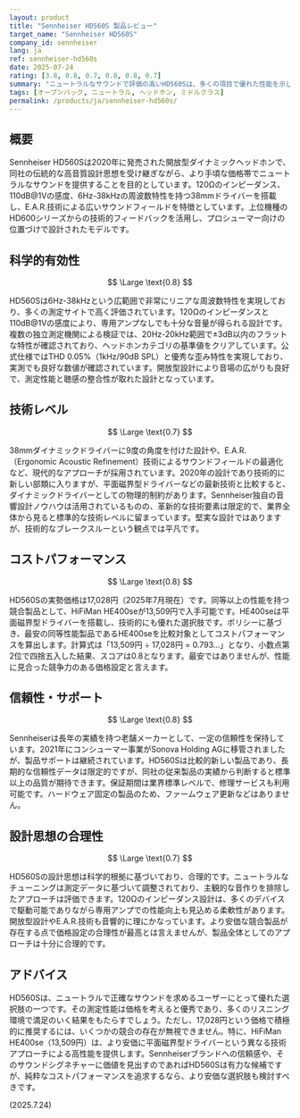 ```yaml
---
layout: product
title: "Sennheiser HD560S 製品レビュー"
target_name: "Sennheiser HD560S"
company_id: sennheiser
lang: ja
ref: sennheiser-hd560s
date: 2025-07-24
rating: [3.8, 0.8, 0.7, 0.8, 0.8, 0.7]
summary: "ニュートラルなサウンドで評価の高いHD560Sは、多くの項目で優れた性能を示します。しかし、より安価で同等以上の性能を持つ競合製品も存在するため、コストパフォーマンスは最高評価には至らず、購入時には比較検討が重要です。"
tags: [オープンバック, ニュートラル, ヘッドホン, ミドルクラス]
permalink: /products/ja/sennheiser-hd560s/
---
```

## 概要

Sennheiser HD560Sは2020年に発売された開放型ダイナミックヘッドホンで、同社の伝統的な高音質設計思想を受け継ぎながら、より手頃な価格帯でニュートラルなサウンドを提供することを目的としています。120Ωのインピーダンス、110dB@1Vの感度、6Hz-38kHzの周波数特性を持つ38mmドライバーを搭載し、E.A.R.技術による広いサウンドフィールドを特徴としています。上位機種のHD600シリーズからの技術的フィードバックを活用し、プロシューマー向けの位置づけで設計されたモデルです。

## 科学的有効性

$$ \Large \text{0.8} $$

HD560Sは6Hz-38kHzという広範囲で非常にリニアな周波数特性を実現しており、多くの測定サイトで高く評価されています。120Ωのインピーダンスと110dB@1Vの感度により、専用アンプなしでも十分な音量が得られる設計です。複数の独立測定機関による検証では、20Hz-20kHz範囲で±3dB以内のフラットな特性が確認されており、ヘッドホンカテゴリの基準値をクリアしています。公式仕様ではTHD 0.05%（1kHz/90dB SPL）と優秀な歪み特性を実現しており、実測でも良好な数値が確認されています。開放型設計により音場の広がりも良好で、測定性能と聴感の整合性が取れた設計となっています。

## 技術レベル

$$ \Large \text{0.7} $$

38mmダイナミックドライバーに9度の角度を付けた設計や、E.A.R.（Ergonomic Acoustic Refinement）技術によるサウンドフィールドの最適化など、現代的なアプローチが採用されています。2020年の設計であり技術的に新しい部類に入りますが、平面磁界型ドライバーなどの最新技術と比較すると、ダイナミックドライバーとしての物理的制約があります。Sennheiser独自の音響設計ノウハウは活用されているものの、革新的な技術要素は限定的で、業界全体から見ると標準的な技術レベルに留まっています。堅実な設計ではありますが、技術的なブレークスルーという観点では平凡です。

## コストパフォーマンス

$$ \Large \text{0.8} $$

HD560Sの実勢価格は17,028円（2025年7月現在）です。同等以上の性能を持つ競合製品として、HiFiMan HE400seが13,509円で入手可能です。HE400seは平面磁界型ドライバーを搭載し、技術的にも優れた選択肢です。ポリシーに基づき、最安の同等性能製品であるHE400seを比較対象としてコストパフォーマンスを算出します。計算式は「13,509円 ÷ 17,028円 = 0.793...」となり、小数点第2位で四捨五入した結果、スコアは0.8となります。最安ではありませんが、性能に見合った競争力のある価格設定と言えます。

## 信頼性・サポート

$$ \Large \text{0.8} $$

Sennheiserは長年の実績を持つ老舗メーカーとして、一定の信頼性を保持しています。2021年にコンシューマー事業がSonova Holding AGに移管されましたが、製品サポートは継続されています。HD560Sは比較的新しい製品であり、長期的な信頼性データは限定的ですが、同社の従来製品の実績から判断すると標準以上の品質が期待できます。保証期間は業界標準レベルで、修理サービスも利用可能です。ハードウェア固定の製品のため、ファームウェア更新などはありません。

## 設計思想の合理性

$$ \Large \text{0.7} $$

HD560Sの設計思想は科学的根拠に基づいており、合理的です。ニュートラルなチューニングは測定データに基づいて調整されており、主観的な音作りを排除したアプローチは評価できます。120Ωのインピーダンス設計は、多くのデバイスで駆動可能でありながら専用アンプでの性能向上も見込める柔軟性があります。開放型設計やE.A.R.技術も音響的に理にかなっています。より安価な競合製品が存在する点で価格設定の合理性が最高とは言えませんが、製品全体としてのアプローチは十分に合理的です。

## アドバイス

HD560Sは、ニュートラルで正確なサウンドを求めるユーザーにとって優れた選択肢の一つです。その測定性能は価格を考えると優秀であり、多くのリスニング環境で満足のいく結果をもたらすでしょう。ただし、17,028円という価格で積極的に推奨するには、いくつかの競合の存在が無視できません。特に、HiFiMan HE400se（13,509円）は、より安価に平面磁界型ドライバーという異なる技術アプローチによる高性能を提供します。Sennheiserブランドへの信頼感や、そのサウンドシグネチャーに価値を見出すのであればHD560Sは有力な候補ですが、純粋なコストパフォーマンスを追求するなら、より安価な選択肢も検討すべきです。

(2025.7.24)
